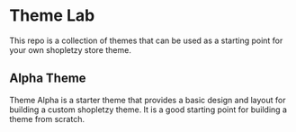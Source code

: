 # Theme Lab
This repo is a collection of themes that can be used as a starting point for your own shopletzy store theme.

## Alpha Theme
Theme Alpha is a starter theme that provides a basic design and layout for building a custom shopletzy theme. It is a good starting point for building a theme from scratch.
